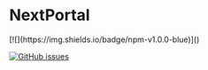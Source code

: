 # NextPortal

<section>
<span>[![](https://img.shields.io/badge/npm-v1.0.0-blue)]()</span>

<span>[![GitHub issues](https://img.shields.io/github/issues/prajwalkulkarni/NextPortal)](https://github.com/prajwalkulkarni/NextPortal/issues)</span>

</section>